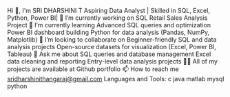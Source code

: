 Hi 👋, I'm SRI DHARSHINI T
Aspiring Data Analyst | Skilled in SQL, Excel, Python, Power BI|
🔭 I’m currently working on SQL Retail Sales Analysis Project
🌱 I’m currently learning Advanced SQL queries and optimization Power BI dashboard building Python for data analysis (Pandas, NumPy, Matplotlib)
👯 I’m looking to collaborate on Beginner-friendly SQL and data analysis projects Open-source datasets for visualization (Excel, Power BI, Tableau)
💬 Ask me about SQL queries and database management Excel data cleaning and reporting Entry-level data analysis projects
👨‍💻 All of my projects are available at Github portfolio
📫 How to reach me sridharshinithangaraj@gmail.com
Languages and Tools:
c
java
matlab
mysql
python
